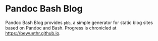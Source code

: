 # Pandoc Bash Blog

Pandoc Bash Blog provides `pbb`, a simple generator for static blog sites based
on Pandoc and Bash. Progress is chronicled at <https://bewuethr.github.io>.
